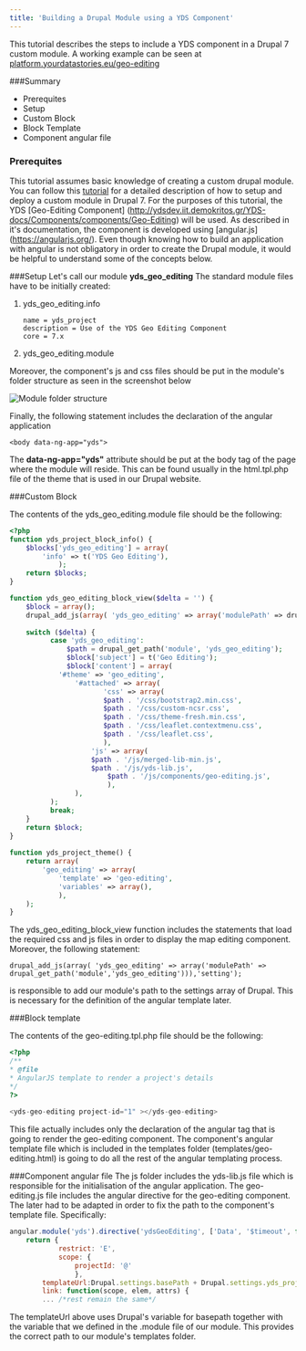 ```yaml
---
title: 'Building a Drupal Module using a YDS Component'
---
```


This tutorial describes the steps to include a YDS component in a Drupal 7 custom module.
A working example can be seen at [platform.yourdatastories.eu/geo-editing](http://platform.yourdatastories.eu/geo-editing)

###Summary
- Prerequites
- Setup
- Custom Block
- Block Template
- Component angular file

### Prerequites
This tutorial assumes basic knowledge of creating a custom drupal module. You can follow this [tutorial](https://www.drupal.org/node/1074360) for a detailed description of how to setup and deploy a custom module in Drupal 7.
For the purposes of this tutorial, the YDS [Geo-Editing Component] (http://ydsdev.iit.demokritos.gr/YDS-docs/Components/components/Geo-Editing) will be used. As described in it's documentation, the component is developed using [angular.js] (https://angularjs.org/). Even though knowing how to build an application with angular is not obligatory in order to create the Drupal module, it would be helpful to understand some of the concepts below.




###Setup
Let's call our module **yds_geo_editing** The standard module files have to be initially created:

 1. yds_geo_editing.info
 
        name = yds_project
        description = Use of the YDS Geo Editing Component
        core = 7.x

 2. yds_geo_editing.module
 
Moreover, the component's js and css files should be put in the module's folder structure as seen in the screenshot below

![Module folder structure](http://platform.yourdatastories.eu/sites/default/files/ydsdrupalfolderstructure.PNG)

Finally, the following statement includes the declaration of the angular application

	<body data-ng-app="yds">

The **data-ng-app="yds"** attribute should be put at the body tag of the page where the module will reside. This can be found usually in the html.tpl.php file of the theme that is used in our Drupal website.

###Custom Block

 The contents of the yds_geo_editing.module file should be the following:
 
```php
<?php
function yds_project_block_info() {
	$blocks['yds_geo_editing'] = array(
		'info' => t('YDS Geo Editing'),
	        );
	return $blocks;
}

function yds_geo_editing_block_view($delta = '') {
	$block = array();      
	drupal_add_js(array( 'yds_geo_editing' => array('modulePath' => drupal_get_path('module','yds_geo_editing'))),'setting');
     
	switch ($delta) {
          case 'yds_geo_editing':
	          $path = drupal_get_path('module', 'yds_geo_editing');
	          $block['subject'] = t('Geo Editing');
	          $block['content'] = array(
		  	'#theme' => 'geo_editing',
		        '#attached' => array(
		               'css' => array(
		    		   $path . '/css/bootstrap2.min.css',
		    		   $path . '/css/custom-ncsr.css',
		    		   $path . '/css/theme-fresh.min.css',
		    		   $path . '/css/leaflet.contextmenu.css',
		    		   $path . '/css/leaflet.css',
		    		   ),
			    	'js' => array(
		          	$path . '/js/merged-lib-min.js',
		          	$path . '/js/yds-lib.js',
    			        $path . '/js/components/geo-editing.js',    
		                ),		  
		        ),
		  );
          break; 	  
	}
	return $block;
}
	    
function yds_project_theme() {
  	return array(
		'geo_editing' => array(
      		'template' => 'geo-editing',
      		'variables' => array(),
    		),	
  	);
}
```

The yds_geo_editing_block_view function includes the statements that load the required css and js files in order to display the map editing component. Moreover, the following statement:

	drupal_add_js(array( 'yds_geo_editing' => array('modulePath' => drupal_get_path('module','yds_geo_editing'))),'setting');

is responsible to add our module's path to the settings array of Drupal. This is necessary for the definition of the angular template later.

###Block template

 The contents of the geo-editing.tpl.php file should be the following:
 
 ```php
 <?php
/**
 * @file
* AngularJS template to render a project's details
*/
?>
    
<yds-geo-editing project-id="1" ></yds-geo-editing>    
 
 ```
This file actually includes only the declaration of the angular tag that is going to render the geo-editing component.
The component's angular template file which is included in the templates folder (templates/geo-editing.html) is going to do all the rest of the angular templating process.

###Component angular file
The js folder includes the yds-lib.js file which is responsible for the initialisation of the angular application. The geo-editing.js file includes the angular directive for the geo-editing component. The later had to be adapted in order to fix the path to the component's template file. Specifically:

```javascript
angular.module('yds').directive('ydsGeoEditing', ['Data', '$timeout', function(Data, $timeout){
	return {
       		restrict: 'E',
       		scope: {
       			projectId: '@'
        		},
       	templateUrl:Drupal.settings.basePath + Drupal.settings.yds_project.modulePath + '/templates/geo-editing.html',
       	link: function(scope, elem, attrs) {
       	... /*rest remain the same*/
```

The templateUrl above uses Drupal's variable for basepath together with the variable that we defined in the .module file of our module. This provides the correct path to our module's templates folder.
